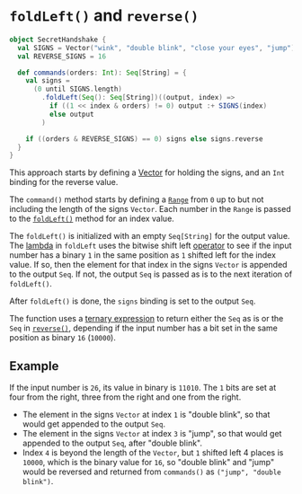 # `foldLeft()` and `reverse()`

```scala
object SecretHandshake {
  val SIGNS = Vector("wink", "double blink", "close your eyes", "jump")
  val REVERSE_SIGNS = 16

  def commands(orders: Int): Seq[String] = {
    val signs =
      (0 until SIGNS.length)
        .foldLeft(Seq(): Seq[String])((output, index) =>
          if ((1 << index & orders) != 0) output :+ SIGNS(index)
          else output
        )

    if ((orders & REVERSE_SIGNS) == 0) signs else signs.reverse
  }
}
```

This approach starts by defining a [Vector][vector] for holding the signs, and an `Int` binding for the reverse value.

The `command()` method starts by defining a [`Range`][range] from `0` up to but not including the length of the signs `Vector`.
Each number in the `Range` is passed to the [`foldLeft()`][foldleft] method for an index value.

The `foldLeft()` is initialized with an empty `Seq[String]` for the output value.
The [lambda][lambda] in `foldLeft` uses the bitwise shift left [operator][operators] to see if the input number has a binary `1` in the same position
as `1` shifted left for the index value.
If so, then the element for that index in the signs `Vector` is appended to the output `Seq`.
If not, the output `Seq` is passed as is to the next iteration of `foldLeft()`.

After `foldLeft()` is done, the `signs` binding is set to the output `Seq`.

The function uses a [ternary expression][ternary] to return either the `Seq` as is or the `Seq` in [`reverse()`][reverse],
depending if the input number has a bit set in the same position as binary `16` (`10000`).

## Example

If the input number is `26`, its value in binary is `11010`. The `1` bits are set at four from the right, three from the right and
one from the right.
- The element in the signs `Vector` at index `1` is "double blink", so that would get appended to the output `Seq`.
- The element in the signs `Vector` at index `3` is "jump", so that would get appended to the output `Seq`, after "double blink".
- Index `4` is beyond the length of the `Vector`, but `1` shifted left 4 places is `10000`, which is the binary value for `16`,
so "double blink" and "jump" would be reversed and returned from `commands()` as `("jump", "double blink")`.


[vector]: https://www.scala-lang.org/api/2.12.x/scala/collection/immutable/Vector.html
[range]: https://www.scala-lang.org/api/2.12.x/scala/collection/immutable/Range.html
[foldleft]: https://www.scala-lang.org/api/2.12.7/scala/collection/immutable/StringOps.html#foldLeft[B](z:B)(op:(B,A)=%3EB):B
[lambda]: https://www.geeksforgeeks.org/lambda-expression-in-scala/
[operators]: https://www.geeksforgeeks.org/operators-in-scala/
[ternary]: https://alvinalexander.com/scala/scala-ternary-operator-syntax/
[reverse]: https://www.scala-lang.org/api/2.12.x/scala/collection/immutable/Seq.html#reverse:Repr
